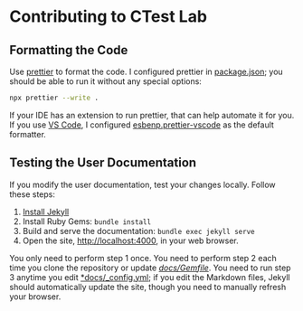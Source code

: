 # Contributing to CTest Lab

## Formatting the Code

Use [prettier](https://prettier.io/) to format the code. I configured prettier
in [package.json](package.json); you should be able to run it without any
special options:

```bash
npx prettier --write .
```

If your IDE has an extension to run prettier, that can help automate it for you.
If you use [VS Code](https://code.visualstudio.com/), I configured
[esbenp.prettier-vscode](https://marketplace.visualstudio.com/items?itemName=esbenp.prettier-vscode)
as the default formatter.

## Testing the User Documentation

If you modify the user documentation, test your changes locally. Follow these
steps:

1. [Install Jekyll](https://jekyllrb.com/docs/installation/)
1. Install Ruby Gems: `bundle install`
1. Build and serve the documentation: `bundle exec jekyll serve`
1. Open the site, <http://localhost:4000>, in your web browser.

You only need to perform step 1 once. You need to perform step 2 each time you
clone the repository or update [_docs/Gemfile_](docs/Gemfile). You need to run
step 3 anytime you edit [\*docs/\_config.yml](docs/_config.yml); if you edit the
Markdown files, Jekyll should automatically update the site, though you need to
manually refresh your browser.

